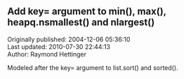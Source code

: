 ## Add key= argument to min(), max(), heapq.nsmallest() and nlargest()  
Originally published: 2004-12-06 05:36:10  
Last updated: 2010-07-30 22:44:13  
Author: Raymond Hettinger  
  
Modeled after the key= argument to list.sort() and sorted().